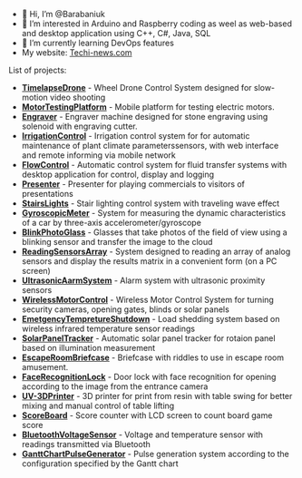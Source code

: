 - 👋 Hi, I’m @Barabaniuk
- 👀 I’m interested in Arduino and Raspberry coding as weel as web-based and desktop application using C++, C#, Java, SQL 
- 🌱 I’m currently learning DevOps features
- My website: [Techi-news.com](https://techi-news.com)

List of projects:
* [**TimelapseDrone**](https://github.com/Barabaniuk/TimelapseDrone)         - Wheel Drone Control System designed for slow-motion video shooting
* [**MotorTestingPlatform**](https://github.com/Barabaniuk/MotorTestingPlatform)          - Mobile platform for testing electric motors.
* [**Engraver**](https://github.com/Barabaniuk/Engraver)          - Engraver machine designed for stone engraving using solenoid with engraving cutter.
* [**IrrigationControl**](https://github.com/Brabn/IrrigationControl)          - Irrigation control system for for automatic maintenance of plant climate parameterssensors, with web interface and remote informing via mobile network
* [**FlowControl**](https://github.com/Brabn/FlowControl)    - Automatic control system for fluid transfer systems with desktop application for control, display and logging
* [**Presenter**](https://github.com/Brabn/Presenter) - Presenter for playing commercials to visitors of presentations
* [**StairsLights**](https://github.com/Brabn/StairsLights/) - Stair lighting control system with traveling wave effect
* [**GyroscopicMeter**](https://github.com/Brabn/GyroscopicMeter/) - System for measuring the dynamic characteristics of a car by three-axis accelerometer/gyroscope
* [**BlinkPhotoGlass**](https://github.com/Brabn/BlinkPhotoGlasses/) - Glasses that take photos of the field of view using a blinking sensor and transfer the image to the cloud
* [**ReadingSensorsArray**](https://github.com/Brabn/ReadingSensorsArray/) - System designed to reading an array of analog sensors and display the results matrix in a convenient form (on a PC screen)
* [**UltrasonicAarmSystem**](https://github.com/Brabn/UltrasonicAarmSystem/) - Alarm system with ultrasonic proximity sensors
* [**WirelessMotorControl**](https://github.com/Brabn/WirelessMotorControl/) - Wireless Motor Control System for turning security cameras, opening gates, blinds or solar panels
* [**EmetgencyTempretureShutdown**](https://github.com/Brabn/EmetgencyTempretureShutdown/) - Load shedding system based on wireless infrared temperature sensor readings
* [**SolarPanelTracker**](https://github.com/Brabn/SolarPanelTracker/) - Automatic solar panel tracker for rotaion panel based on illumination measurement
* [**EscapeRoomBriefcase**](https://github.com/Brabn/EscapeRoomBriefcase/) - Briefcase with riddles to use in escape room amusement.
* [**FaceRecognitionLock**](https://github.com/Brabn/FaceRecognitionLock/) - Door lock with face recognition for opening according to the image from the entrance camera
* [**UV-3DPrinter**](https://github.com/Brabn/UV-3DPrinter/) - 3D printer for print from resin with table swing for better mixing and manual control of table lifting
* [**ScoreBoard**](https://github.com/Brabn/ScoreBoard/) - Score counter with LCD screen to count board game score
* [**BluetoothVoltageSensor**](https://github.com/Brabn/BluetoothVoltageSensor/) - Voltage and temperature sensor with readings transmitted via Bluetooth
* [**GanttChartPulseGenerator**](https://github.com/Brabn/GanttChartPulseGenerator ) - Pulse generation system according to the configuration specified by the Gantt chart
  
<!---
Barabaniuk/Barabaniuk is a ✨ special ✨ repository because its `README.md` (this file) appears on your GitHub profile.
You can click the Preview link to take a look at your changes.
--->

